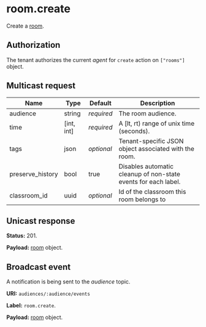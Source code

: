 # room.create

Create a [room](../room.md#room).

## Authorization

The tenant authorizes the current _agent_ for `create` action on `["rooms"]` object.

## Multicast request

Name             | Type       | Default    | Description
---------------- | ---------- | ---------- | --------------------------------------------------------------
audience         | string     | _required_ | The room audience.
time             | [int, int] | _required_ | A [lt, rt) range of unix time (seconds).
tags             | json       | _optional_ | Tenant-specific JSON object associated with the room.
preserve_history | bool       | true       | Disables automatic cleanup of non-state events for each label.
classroom_id     | uuid       | _optional_ | Id of the classroom this room belongs to

## Unicast response

**Status:** 201.

**Payload:** [room](../room.md#room) object.

## Broadcast event

A notification is being sent to the _audience_ topic.

**URI:** `audiences/:audience/events`

**Label:** `room.create`.

**Payload:** [room](../room.md#room) object.
